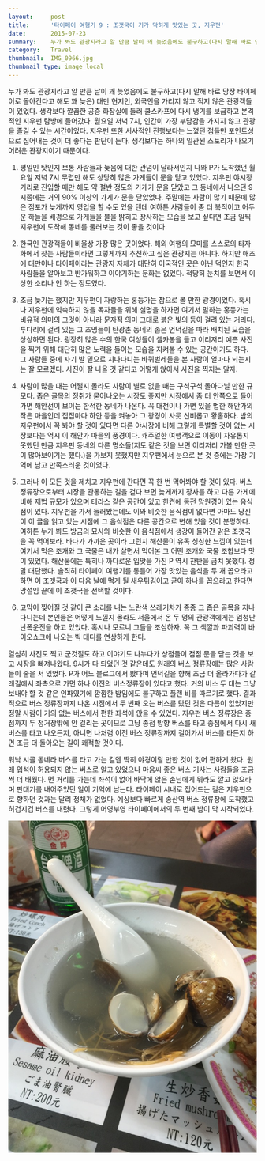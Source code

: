 ```yaml
---
layout:     post
title:      '타이페이 여행기 9 : 조갯국이 기가 막히게 맛있는 곳, 지우펀'
date:       2015-07-23
summary:    누가 봐도 관광지라고 알 만큼 날이 꽤 늦었음에도 불구하고(다시 말해 바로 당장 타이페이로 돌아간다고 해도 꽤 늦은) 대만 현지인, 외국인을 가리지 않고 적지 않은 관광객들이 있었다. 생각보다 깔끔한 공중 화장실에 들러 쿨스카프에 다시 냉기를 보급하고 본격적인 지우펀 탐방에 들어갔다. 월요일 저녁 7시, 인간이 가장 부담감을 가지지 않고 관광을 즐길 수 있는 시간이었다. 지우펀 또한 서사적인 진행보다는 느꼈던 점들만 포인트성으로 집어내는 것이 더 좋다는 판단이 든다. 생각보다는 하나의 일관된 스토리가 나오기 어려운 관광지이기 때문이다.
category:	Travel
thumbnail:	IMG_0966.jpg
thumbnail_type: image_local
---
```


누가 봐도 관광지라고 알 만큼 날이 꽤 늦었음에도 불구하고(다시 말해 바로 당장 타이페이로 돌아간다고 해도 꽤 늦은) 대만 현지인, 외국인을 가리지 않고 적지 않은 관광객들이 있었다. 생각보다 깔끔한 공중 화장실에 들러 쿨스카프에 다시 냉기를 보급하고 본격적인 지우펀 탐방에 들어갔다. 월요일 저녁 7시, 인간이 가장 부담감을 가지지 않고 관광을 즐길 수 있는 시간이었다. 지우펀 또한 서사적인 진행보다는 느꼈던 점들만 포인트성으로 집어내는 것이 더 좋다는 판단이 든다. 생각보다는 하나의 일관된 스토리가 나오기 어려운 관광지이기 때문이다.

1. 평일인 탓인지 보통 사람들과 늦음에 대한 관념이 달라서인지 나와 P가 도착했던 월요일 저녁 7시 무렵만 해도 상당히 많은 가게들이 문을 닫고 있었다. 지우펀 야시장 거리로 진입할 때만 해도 약 절반 정도의 가게가 문을 닫았고 그 동네에서 나오던 9시쯤에는 거의 90% 이상의 가게가 문을 닫았었다. 주말에는 사람이 많기 때문에 많은 점포가 늦게까지 영업을 할 수도 있을 텐데 여하튼 사람들이 좀 더 북적이고 어두운 하늘을 배경으로 가게들을 불을 밝히고 장사하는 모습을 보고 싶다면 조금 일찍 지우펀에 도착해 동네를 둘러보는 것이 좋을 것이다.

2. 한국인 관광객들이 비율상 가장 많은 곳이었다. 해외 여행의 묘미를 스스로의 타자화에서 찾는 사람들이라면 그렇게까지 추천하고 싶은 관광지는 아니다. 하지만 애초에 대만이나 타이페이라는 관광지 자체가 대단히 이국적인 곳은 아닌 덕인지 한국 사람들을 알아보고 반가워하고 이야기하는 문화는 없었다. 적당히 눈치를 보면서 이상한 소리나 안 하는 정도였다.

3. 조금 늦기는 했지만 지우펀이 자랑하는 홍등가는 참으로 볼 만한 광경이었다. 혹시나 지우펀에 익숙하지 않을 독자들을 위해 설명을 하자면 여기서 말하는 홍등가는 비유적 의미의 그것이 아니라 문자적 의미 그대로 붉은 빛의 등이 걸려 있는 거리다. 투다리에 걸려 있는 그 조명들이 탄광촌 동네의 좁은 언덕길을 따라 배치된 모습을 상상하면 된다. 굉장히 많은 수의 한국 여성들이 셀카봉을 들고 이리저리 예쁜 사진을 찍기 위해 대단히 많은 노력을 들이는 모습을 지켜볼 수 있는 공간이기도 하다. 그 사람들 중에 자기 발 밑으로 지나다니는 바퀴벌레들을 본 사람이 얼마나 되는지는 잘 모르겠다. 사진이 잘 나올 것 같다고 어떻게 앉아서 사진을 찍지는 말자.

4. 사람이 많을 때는 어쩔지 몰라도 사람이 별로 없을 때는 구석구석 돌아다닐 만한 규모다. 좁은 골목의 정취가 묻어나오는 시장도 좋지만 시장에서 좀 더 안쪽으로 들어가면 해안선이 보이는 한적한 동네가 나온다. 꼭 대천이나 가면 있을 법한 해안가의 작은 마을인데 집집마다 하얀 등을 켜놓아 그 광경이 사뭇 신비롭고 황홀하다. 밤의 지우펀에서 꼭 봐야 할 것이 있다면 다른 야시장에 비해 그렇게 특별할 것이 없는 시장보다는 역시 이 해안가 마을의 풍경이다. 캐주얼한 여행객으로 이동이 자유롭지 못했던 만큼 지우펀 동네의 다른 명소들(지도 같은 것을 보면 이리저리 가볼 만한 곳이 많아보이기는 했다.)을 가보지 못했지만 지우펀에서 눈으로 본 것 중에는 가장 기억에 남고 만족스러운 것이었다.

5. 그러나 이 모든 것을 제치고 지우펀에 간다면 꼭 한 번 먹어봐야 할 것이 있다. 버스 정류장으로부터 시장을 관통하는 길을 걷다 보면 늦게까지 장사를 하고 다른 가게에 비해 제법 규모가 있으며 테라스 같은 공간이 있고 한켠에 동전 망원경이 있는 음식점이 있다. 지우펀을 가서 둘러봤는데도 이와 비슷한 음식점이 없다면 아마도 당신이 이 글을 읽고 있는 시점에 그 음식점은 다른 공간으로 변해 있을 것이 분명하다. 여하튼 누가 봐도 방금의 묘사와 비슷한 이 음식점에서 생강이 들어간 맑은 조갯국을 꼭 먹어보라. 바다가 가까운 곳이라 그런지 해산물이 유독 싱싱한 느낌이 있는데 여기서 먹은 조개와 그 국물은 내가 살면서 먹어본 그 어떤 조개와 국물 조합보다 맛이 있었다. 해산물에는 특히나 까다로운 입맛을 가진 P 역시 찬탄을 금치 못했다. 정말 대단했다. 솔직히 타이페이 여행기를 통틀어 가장 맛있는 음식을 두 개 꼽으라고 하면 이 조갯국과 이 다음 날에 먹게 될 새우튀김이고 굳이 하나를 꼽으라고 한다면 망설임 끝에 이 조갯국을 선택할 것이다.

6. 고막이 찢어질 것 같이 큰 소리를 내는 노란색 쓰레기차가 종종 그 좁은 골목을 지나다니는데 본인들은 어떻게 느낄지 몰라도 서울에서 온 두 명의 관광객에게는 엄청난 난폭운전을 하고 있었다. 혹시나 모르니 그들을 조심하자. 꼭 그 색깔과 파괴력이 바이오쇼크에 나오는 빅 대디를 연상하게 한다.

열심히 사진도 찍고 군것질도 하고 이야기도 나누다가 상점들이 점점 문을 닫는 것을 보고 시장을 빠져나왔다. 9시가 다 되었던 것 같은데도 원래의 버스 정류장에는 많은 사람들이 줄을 서 있었다. P가 어느 블로그에서 봤다며 언덕길을 향해 조금 더 올라가다가 갈래길에서 좌측으로 가면 하나 이전의 버스정류장이 있다고 했다. 거의 버스 두 대는 그냥 보내야 할 것 같은 인파였기에 깜깜한 밤임에도 불구하고 플랜 비를 따르기로 했다. 결과적으로 버스 정류장까지 나온 시점에서 두 번째 오는 버스를 탔던 것은 다름이 없었지만 정말 사람이 거의 없는 버스에서 편한 좌석에 앉을 수 있었다. 지우펀 버스 정류장은 종점까지 두 정거장밖에 안 걸리는 곳이므로 그냥 종점 방향 버스를 타고 종점에서 다시 새 버스를 타고 나오든지, 아니면 나처럼 이전 버스 정류장까지 걸어가서 버스를 타든지 하면 조금 더 돌아오는 길이 쾌적할 것이다.

워낙 시골 동네라 버스를 타고 가는 길엔 딱히 야경이랄 만한 것이 없어 편하게 왔다. 원래 입석이 허용되지 않는 버스로 알고 있었으나 마음씨 좋은 버스 기사는 사람들을 조금씩 더 태웠다. 먼 거리를 가는데 좌석이 없어 바닥에 앉은 손님에게 뭐라도 깔고 앉으라며 판대기를 내어주었던 일이 기억에 남는다. 타이페이 시내로 접어드는 길은 지우펀으로 향하던 것과는 달리 정체가 없었다. 예상보다 빠르게 송산역 버스 정류장에 도착했고 허겁지겁 버스를 내렸다. 그렇게 어영부영 타이페이에서의 두 번째 밤이 막 시작되었다.

<p class="center-align">
	<img src="/images/IMG_0966.jpg">
</p>
